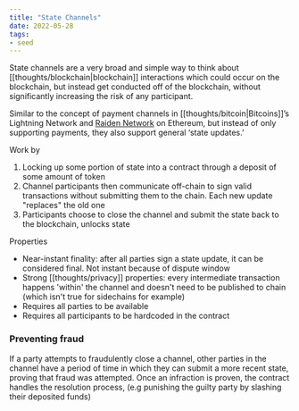 ```yaml
---
title: "State Channels"
date: 2022-05-28
tags:
- seed
---
```


State channels are a very broad and simple way to think about [[thoughts/blockchain|blockchain]] interactions which could occur on the blockchain, but instead get conducted off of the blockchain, without significantly increasing the risk of any participant.

Similar to the concept of payment channels in [[thoughts/bitcoin|Bitcoins]]’s Lightning Network and [Raiden Network](https://raiden.network/) on Ethereum, but instead of only supporting payments, they also support general ‘state updates.’

Work by
1. Locking up some portion of state into a contract through a deposit of some amount of token
2. Channel participants then communicate off-chain to sign valid transactions without submitting them to the chain. Each new update "replaces" the old one
3. Participants choose to close the channel and submit the state back to the blockchain, unlocks state

Properties
- Near-instant finality: after all parties sign a state update, it can be considered final. Not instant because of dispute window
- Strong [[thoughts/privacy]] properties: every intermediate transaction happens 'within' the channel and doesn't need to be published to chain (which isn't true for sidechains for example)
- Requires all parties to be available
- Requires all participants to be hardcoded in the contract

### Preventing fraud
If a party attempts to fraudulently close a channel, other parties in the channel have a period of time in which they can submit a more recent state, proving that fraud was attempted. Once an infraction is proven, the contract handles the resolution process, (e.g punishing the guilty party by slashing their deposited funds)